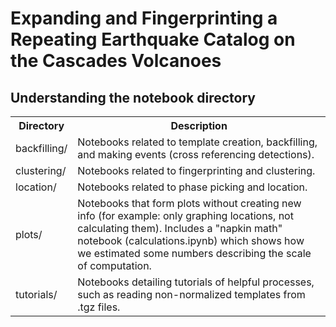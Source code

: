 # Expanding and Fingerprinting a Repeating Earthquake Catalog on the Cascades Volcanoes


<h2>Understanding the notebook directory</h2>
<table>
  <tr>
    <th>Directory</th>
    <th>Description</th>
  </tr>
  <tr>
    <td>backfilling/</td>
    <td>Notebooks related to template creation, backfilling, and making events (cross referencing detections).</td>
  </tr>
  <tr>
    <td>clustering/</td>
    <td>Notebooks related to fingerprinting and clustering.</td>
  </tr>
  <tr>
    <td>location/</td>
    <td>Notebooks related to phase picking and location.</td>
  </tr>
  <tr>
    <td>plots/</td>
    <td>Notebooks that form plots without creating new info (for example: only graphing locations, not calculating them). Includes a "napkin math" notebook (calculations.ipynb) which shows how we estimated some numbers describing the scale of computation.</td>
  </tr>
  <tr>
    <td>tutorials/</td>
    <td>Notebooks detailing tutorials of helpful processes, such as reading non-normalized templates from .tgz files.</td>
  </tr>
</table>
